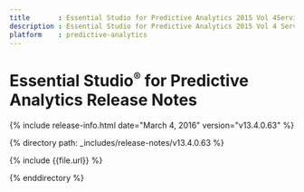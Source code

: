 ```yaml
---
title       : Essential Studio for Predictive Analytics 2015 Vol 4Service Pack 2 Release Notes
description : Essential Studio for Predictive Analytics 2015 Vol 4 Service Pack 2 Release Notes
platform    : predictive-analytics
---
```


# Essential Studio<sup style="font-size:70%">&reg;</sup> for Predictive Analytics Release Notes

{% include release-info.html date="March 4, 2016" version="v13.4.0.63" %} 

{% directory path: _includes/release-notes/v13.4.0.63 %}

{% include {{file.url}} %}

{% enddirectory %}